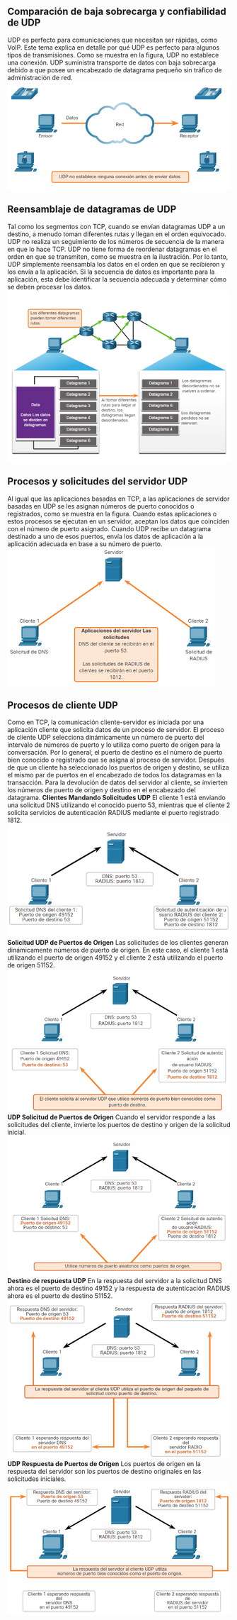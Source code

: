 ## Comparación de baja sobrecarga y confiabilidad de UDP
UDP es perfecto para comunicaciones que necesitan ser rápidas, como VoIP. Este tema explica en detalle por qué UDP es perfecto para algunos tipos de transmisiones. Como se muestra en la figura, UDP no establece una conexión. UDP suministra transporte de datos con baja sobrecarga debido a que posee un encabezado de datagrama pequeño sin tráfico de administración de red.
![](../../Images/Pasted%20image%2020231129111227.png)

## Reensamblaje de datagramas de UDP
Tal como los segmentos con TCP, cuando se envían datagramas UDP a un destino, a menudo toman diferentes rutas y llegan en el orden equivocado. UDP no realiza un seguimiento de los números de secuencia de la manera en que lo hace TCP. UDP no tiene forma de reordenar datagramas en el orden en que se transmiten, como se muestra en la ilustración.
Por lo tanto, UDP simplemente reensambla los datos en el orden en que se recibieron y los envía a la aplicación. Si la secuencia de datos es importante para la aplicación, esta debe identificar la secuencia adecuada y determinar cómo se deben procesar los datos.
![](../../Images/Pasted%20image%2020231129111249.png)

## Procesos y solicitudes del servidor UDP
Al igual que las aplicaciones basadas en TCP, a las aplicaciones de servidor basadas en UDP se les asignan números de puerto conocidos o registrados, como se muestra en la figura. Cuando estas aplicaciones o estos procesos se ejecutan en un servidor, aceptan los datos que coinciden con el número de puerto asignado. Cuando UDP recibe un datagrama destinado a uno de esos puertos, envía los datos de aplicación a la aplicación adecuada en base a su número de puerto.
![](../../Images/Pasted%20image%2020231129111313.png)

## Procesos de cliente UDP
Como en TCP, la comunicación cliente-servidor es iniciada por una aplicación cliente que solicita datos de un proceso de servidor. El proceso de cliente UDP selecciona dinámicamente un número de puerto del intervalo de números de puerto y lo utiliza como puerto de origen para la conversación. Por lo general, el puerto de destino es el número de puerto bien conocido o registrado que se asigna al proceso de servidor.
Después de que un cliente ha seleccionado los puertos de origen y destino, se utiliza el mismo par de puertos en el encabezado de todos los datagramas en la transacción. Para la devolución de datos del servidor al cliente, se invierten los números de puerto de origen y destino en el encabezado del datagrama.
**Clientes Mandando Solicitudes UDP**
El cliente 1 está enviando una solicitud DNS utilizando el conocido puerto 53, mientras que el cliente 2 solicita servicios de autenticación RADIUS mediante el puerto registrado 1812.
![](../../Images/Pasted%20image%2020231129111438.png)
**Solicitud UDP de Puertos de Origen**
Las solicitudes de los clientes generan dinámicamente números de puerto de origen. En este caso, el cliente 1 está utilizando el puerto de origen 49152 y el cliente 2 está utilizando el puerto de origen 51152.
![](../../Images/Pasted%20image%2020231129111458.png)**UDP Solicitud de Puertos de Origen**
Cuando el servidor responde a las solicitudes del cliente, invierte los puertos de destino y origen de la solicitud inicial.
![](../../Images/Pasted%20image%2020231129111521.png)
**Destino de respuesta UDP**
En la respuesta del servidor a la solicitud DNS ahora es el puerto de destino 49152 y la respuesta de autenticación RADIUS ahora es el puerto de destino 51152.
![](../../Images/Pasted%20image%2020231129111547.png)
**UDP Respuesta de Puertos de Origen**
Los puertos de origen en la respuesta del servidor son los puertos de destino originales en las solicitudes iniciales.
![](../../Images/Pasted%20image%2020231129111608.png)
